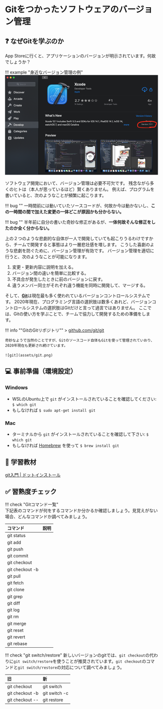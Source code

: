 # Gitをつかったソフトウェアのバージョン管理

## :question: なぜGitを学ぶのか

App Storeに行くと、アプリケーションのバージョンが明示されています。何故でしょうか？

!!! example "身近なバージョン管理の例"
    ![version](assets/version.png)

ソフトウェア開発において、バージョン管理は必要不可欠です。
残念ながら多くのヒトは（本人が思っているほど）賢くありません。
例えば、プログラムを書いていると、次のようなことが頻繁に起こります。

!!! bug ""
    一時間前には動いていたソースコードが、何故か今は動かないし、**この一時間の間で加えた変更の一体どこが原因かも分からない。**

!!! bug ""
    半年前に自分の書いた奇妙な修正があるが、**一体何故そんな修正をしたのか全く分からない。**

上の２つのような悲劇的な自体が一人で開発していても起こりうるわけですから、チームで開発すると事態はより一層悲壮感を増します。
こうした喜劇のような悲劇を防ぐために、バージョン管理が有効です。
バージョン管理を適切に行うと、次のようなことが可能になります。

1. 変更・更新内容に説明を加える。
2. バージョン間の違いを簡単に比較する。　
3. 不具合が発生したときに前のバージョンに戻す。
4. 違うメンバー同士がそれぞれ違う機能を同時に開発して、マージする。

そして、[**Git**](https://ja.wikipedia.org/wiki/Git)は現在最も多く使われているバージョンコントロールシステムです。
2020年現在、プログラミング言語の選択肢は数多くあれど、バージョンコントロールシステムの選択肢はGitだけと言って過言ではありません。
ここでは、Gitの使い方を学ぶことで、チームで協力して開発するための準備をします。

!!! info ""GitのGitリポジトリ""
    > [github.com/git/git](https://github.com/git/git)

    奇妙なようで当然のことですが、Gitのソースコード自体もGitを使って管理されていおり、2020年現在も更新され続けています。

    ![git](assets/git.png)

## :computer: 事前準備（環境設定）

### Windows

- WSLのUbuntu上で `git` がインストールされていることを確認してください: `$ which git`
- もしなければ `$ sudo apt-get install git`

### Mac

- ターミナルから `git` がインストールされていることを確認して下さい: `$ which git`
- もしなければ [Homebrew](https://brew.sh/) を使って `$ brew install git`

## :orange_book: 学習教材

[git入門 | ドットインストール](https://dotinstall.com/lessons/basic_git)

## :white_check_mark: 習熟度チェック

!!! check "Gitコマンド一覧"        
    下記表のコマンドが何をするコマンドか分かるか確認しましょう。見覚えがない場合、どんなコマンドか調べてみましょう。

| コマンド | 説明 |
|:---|:---|
| git status | |
| git add | |
| git push | |
| git commit | |
| git checkout | | 
| git checkout -b | | 
| git pull | |
| git fetch | |
| git clone | |
| git grep | |
| git diff | |
| git log | |
| git rm | |
| git merge | |
| git reset | |
| git revert | |
| git rebase | |


!!! check "git switch/restore"
    新しいバージョンのgitでは、`git checkout`の代わりに`git switch/restore`を使うことが推奨されています。`git checkout`のコマンドと`git switch/restore`の対応について調べてみましょう。

| 旧 | 新 |
|:---|:---|
| git checkout | git switch | 
| git checkout -b | git switch -c | 
| git checkout -- | git restore | 